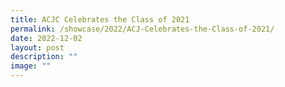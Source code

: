 ```yaml
---
title: ACJC Celebrates the Class of 2021
permalink: /showcase/2022/ACJ-Celebrates-the-Class-of-2021/
date: 2022-12-02
layout: post
description: ""
image: ""
---
```

